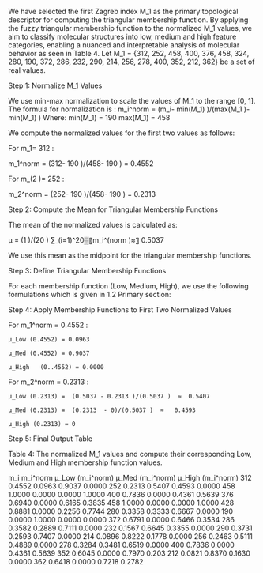 We have selected the first Zagreb index M_1   as the primary topological descriptor for computing the triangular membership function. By applying the fuzzy triangular membership function to the normalized M_1  values, we aim to classify molecular structures into low, medium and high feature categories, enabling a nuanced and interpretable analysis of molecular behavior as seen in Table 4. Let M_1  = {312, 252, 458, 400, 376, 458, 324, 280, 190, 372, 286, 232, 290, 214, 256, 278, 400, 352, 212, 362} be a set of real values.

Step 1: Normalize M_1  Values

We use min-max normalization to scale the values of  M_1   to the range [0, 1]. The formula for normalization is :
m_i^norm = (m_i- min(M_1) )/(max(M_1 )- min(M_1) )
Where:
	min(M_1) = 190 
	max(M_1) = 458 

We compute the normalized values for the first two values as follows:

For  m_1= 312 :

m_1^norm = (312- 190 )/(458- 190 ) = 0.4552

For  m_(2 )= 252 :

m_2^norm =  (252- 190 )/(458- 190 )  = 0.2313

Step 2: Compute the Mean for Triangular Membership Functions

The mean of the normalized values is calculated as:

μ = (1 )/(20 )  ∑_(i=1)^20▒〖m_i^(norm   )≈〗 0.5037

We use this mean as the midpoint for the triangular membership functions.

 Step 3: Define Triangular Membership Functions

For each membership function (Low, Medium, High), we use the following formulations which is given in 1.2 Primary section:

Step 4: Apply Membership Functions to First Two Normalized Values

For m_1^norm  = 0.4552 :

	μ_Low (0.4552) = 0.0963

	μ_Med (0.4552) = 0.9037

	μ_High   (0..4552) = 0.0000 

For m_2^norm  = 0.2313 :

	μ_Low (0.2313) =  (0.5037 - 0.2313 )/(0.5037 )  ≈  0.5407

	μ_Med (0.2313) =  (0.2313  - 0)/(0.5037 )  ≈   0.4593 

	μ_High (0.2313) = 0

 Step 5: Final Output Table

Table 4: The normalized M_1   values and compute their corresponding Low, Medium and High membership function values.


m_i m_i^norm  μ_Low (m_i^norm)	μ_Med (m_i^norm)	μ_High (m_i^norm)
312 0.4552	0.0963	              0.9037	           0.0000
252	0.2313	0.5407	              0.4593	           0.0000
458	1.0000	0.0000	              0.0000	           1.0000
400	0.7836	0.0000	              0.4361	           0.5639
376	0.6940	0.0000	              0.6165               0.3835
458	1.0000	0.0000	              0.0000	           1.0000
428	0.8881	0.0000	              0.2256	           0.7744
280	0.3358	0.3333	              0.6667	           0.0000
190	0.0000	1.0000	              0.0000	           0.0000
372	0.6791	0.0000	              0.6466	           0.3534
286	0.3582	0.2889	              0.7111	           0.0000
232 0.1567  0.6645             	  0.3355           	   0.0000
290	0.3731	0.2593	              0.7407	           0.0000
214	0.0896	0.8222	              0.1778	           0.0000
256	0.2463	0.5111	              0.4889	           0.0000
278	0.3284	0.3481	              0.6519	           0.0000
400	0.7836	0.0000	              0.4361	           0.5639
352	0.6045	0.0000	              0.7970	           0.203
212	0.0821	0.8370	              0.1630	           0.0000
362	0.6418	0.0000	              0.7218	           0.2782

